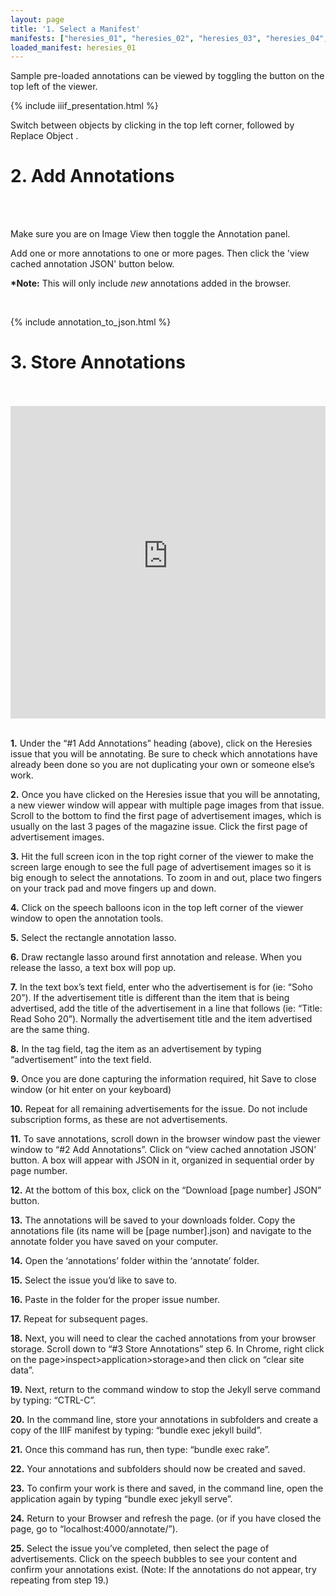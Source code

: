 ```yaml
---
layout: page
title: '1. Select a Manifest'
manifests: ["heresies_01", "heresies_02", "heresies_03", "heresies_04", "heresies_05", "heresies_06", "heresies_07", "heresies_08", "heresies_09", "heresies_10", "heresies_11", "heresies_12", "heresies_13", "heresies_14", "heresies_15", "heresies_16", "heresies_17", "heresies_18", "heresies_19", "heresies_20", "heresies_21", "heresies_22", "heresies_23", "heresies_24", "heresies_25", "heresies_26", "heresies_27"]
loaded_manifest: heresies_01
---
```

<script src="https://use.fontawesome.com/884e80fbb8.js"></script>
<div id="1" style="position:absolute;top:0px;"></div>

Sample pre-loaded annotations can be viewed by toggling the <i class="fa fa-comments" aria-hidden="true"></i> button on the top left of the viewer.

{% include iiif_presentation.html %}

Switch between objects by clicking <i class="fa fa-th-large"></i> in the top left corner, followed by Replace Object <i class="fa fa-refresh"></i>.

<div id="2"></div>
<h1 class="h0">2. Add Annotations</h1>
<br>
<div class="col-4 sm-width-full border-top-thin"></div>
<br>

Make sure you are on Image View <i class="fa fa-photo"></i> then toggle the Annotation <i class="fa fa-comments"></i> panel.

Add one or more annotations to one or more pages. Then click the 'view cached annotation JSON' button below.

**\*Note:** This will only include *new* annotations added in the browser.

<br>

{% include annotation_to_json.html %}

<div id="3"></div>
<h1 class="h0">3. Store Annotations</h1>
<br>
<div class="col-4 sm-width-full border-top-thin"></div>
<br>

<iframe width="100%" height="500" src="https://www.youtube-nocookie.com/embed/nHbsm8T1BnI?rel=0&amp;showinfo=0" frameborder="0" allow="autoplay; encrypted-media" allowfullscreen></iframe><br><br>

__1.__ Under the “#1 Add Annotations” heading (above), click on the Heresies issue that you will be annotating. Be sure to check which annotations have already been done so you are not duplicating your own or someone else’s work.

__2.__ Once you have clicked on the Heresies issue that you will be annotating, a new viewer window will appear with multiple page images from that issue. Scroll to the bottom to find the first page of advertisement images, which is usually on the last 3 pages of the magazine issue. Click the first page of advertisement images.

__3.__ Hit the full screen icon in the top right corner of the viewer to make the screen large enough to see the full page of advertisement images so it is big enough to select the annotations. To zoom in and out, place two fingers on your track pad and move fingers up and down.

__4.__ Click on the speech balloons icon in the top left corner of the viewer window to open the annotation tools.

__5.__ Select the rectangle annotation lasso.

__6.__ Draw rectangle lasso around first annotation and release. When you release the lasso, a text box will pop up.

__7.__ In the text box’s text field, enter who the advertisement is for (ie: “Soho 20”). If the advertisement title is different than the item that is being advertised, add the title of the advertisement in a line that follows (ie: “Title: Read Soho 20”). Normally the advertisement title and the item advertised are the same thing.

__8.__ In the tag field, tag the item as an advertisement by typing “advertisement” into the text field.

__9.__ Once you are done capturing the information required, hit Save to close window (or hit enter on your keyboard)

__10.__ Repeat for all remaining advertisements for the issue. Do not include subscription forms, as these are not advertisements.

__11.__ To save annotations, scroll down in the browser window past the viewer window to “#2 Add Annotations”. Click on “view cached annotation JSON’ button. A box will appear with JSON in it, organized in sequential order by page number.

__12.__ At the bottom of this box, click on the “Download [page number] JSON” button.

__13.__ The annotations will be saved to your downloads folder. Copy the annotations file (its name will be [page number].json) and navigate to the annotate folder you have saved on your computer.

__14.__ Open the ‘annotations’ folder within the ‘annotate’ folder.

__15.__ Select the issue you’d like to save to.

__16.__ Paste in the folder for the proper issue number.

__17.__ Repeat for subsequent pages.

__18.__ Next, you will need to clear the cached annotations from your browser storage. Scroll down to “#3 Store Annotations” step 6. In Chrome, right click on the page>inspect>application>storage>and then click on “clear site data”.

__19.__ Next, return to the command window to stop the Jekyll serve command by typing: “CTRL-C”.

__20.__ In the command line, store your annotations in subfolders and create a copy of the IIIF manifest by typing: “bundle exec jekyll build”.

__21.__ Once this command has run, then type: “bundle exec rake”. 

__22.__ Your annotations and subfolders should now be created and saved.

__23.__ To confirm your work is there and saved, in the command line, open the application again by typing “bundle exec jekyll serve”.

__24.__ Return to your Browser and refresh the page. (or if you have closed the page, go to “localhost:4000/annotate/”). 

__25.__ Select the issue you’ve completed, then select the page of advertisements. Click on the speech bubbles to see your content and confirm your annotations exist. (Note: If the annotations do not appear, try repeating from step 19.)
